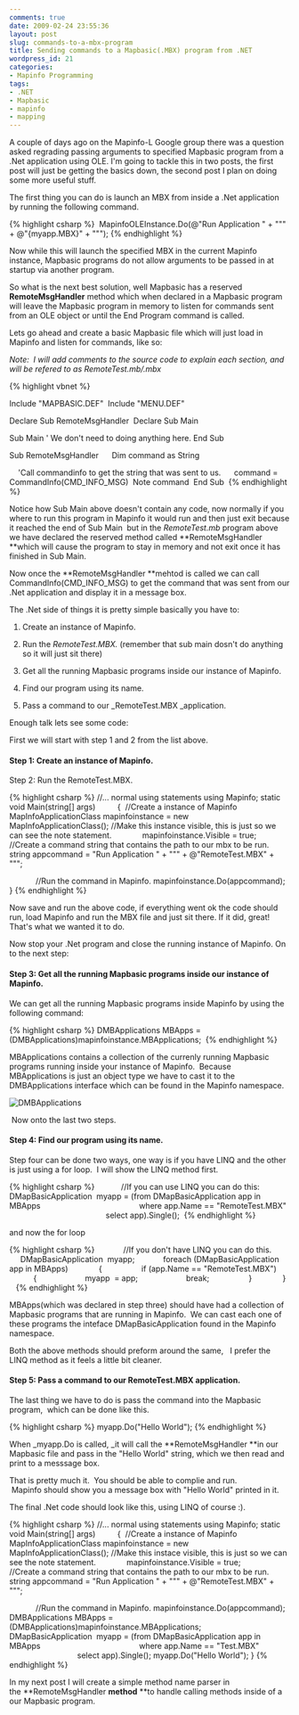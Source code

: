 ```yaml
---
comments: true
date: 2009-02-24 23:55:36
layout: post
slug: commands-to-a-mbx-program
title: Sending commands to a Mapbasic(.MBX) program from .NET
wordpress_id: 21
categories:
- Mapinfo Programming
tags:
- .NET
- Mapbasic
- mapinfo
- mapping
---
```


A couple of days ago on the Mapinfo-L Google group there was a question asked regrading passing arguments to specified Mapbasic program from a .Net application using OLE.
I'm going to tackle this in two posts, the first post will just be getting the basics down, the second post I plan on doing some more useful stuff.

The first thing you can do is launch an MBX from inside a .Net application by running the following command.

{% highlight csharp %}
    MapinfoOLEInstance.Do(@"Run Application " + "\"" + @"{myapp.MBX}" + "\"");
{% endhighlight %}

Now while this will launch the specified MBX in the current Mapinfo instance, Mapbasic programs do not allow arguments to be passed in at startup via another
program.  

So what is the next best solution, well Mapbasic has a reserved **RemoteMsgHandler** method which when declared in a Mapbasic program will leave the Mapbasic program in memory to listen for commands sent from an OLE object or until the End Program command is called.  

Lets go ahead and create a basic Mapbasic file which will just load in Mapinfo and listen for commands, like so:

_Note:  I will add comments to the source code to explain each section, and will be refered to as RemoteTest.mb/.mbx_

{% highlight vbnet %}

Include "MAPBASIC.DEF" 
Include "MENU.DEF" 

Declare Sub RemoteMsgHandler 
Declare Sub Main 

Sub Main
    ' We don't need to doing anything here.
End Sub  

Sub RemoteMsgHandler 
    Dim command as String 

    'Call commandinfo to get the string that was sent to us. 
    command = CommandInfo(CMD_INFO_MSG) 
    Note command 
End Sub 
{% endhighlight %}

Notice how Sub Main above doesn't contain any code, now normally if you where to run this program in Mapinfo
it would run and then just exit because it reached the end of Sub Main 
but in the _RemoteTest.mb_ program above we have declared the reserved method called **RemoteMsgHandler **which will cause the program to stay in memory and not exit once it has finished in Sub Main. 

Now once the **RemoteMsgHandler **mehtod is called we can call CommandInfo(CMD_INFO_MSG) to get the command that was sent from our .Net application and display it in a message box.

The .Net side of things it is pretty simple basically you have to:



	
  1. Create an instance of Mapinfo.

	
  2. Run the _RemoteTest.MBX._ (remember that sub main dosn't do anything so it will just sit there)

	
  3. Get all the running Mapbasic programs inside our instance of Mapinfo.

	
  4. Find our program using its name.

	
  5. Pass a command to our _RemoteTest.MBX _application.


Enough talk lets see some code:

First we will start with step 1 and 2 from the list above.


#### Step 1: Create an instance of Mapinfo.
Step 2: Run the RemoteTest.MBX.


{% highlight csharp %}
        //... normal using statements
        using Mapinfo;
        static void Main(string[] args) 
        { 
            //Create a instance of Mapinfo
            MapInfoApplicationClass mapinfoinstance = new MapInfoApplicationClass();
            //Make this instance visible, this is just so we can see the note statement. 
            mapinfoinstance.Visible = true; 
            //Create a command string that contains the path to our mbx to be run.
            string appcommand = "Run Application " + "\"" + @"RemoteTest.MBX" + "\""; 

            //Run the command in Mapinfo.
            mapinfoinstance.Do(appcommand);
        }
{% endhighlight %}

Now save and run the above code, if everything went ok the code should run, load Mapinfo and run the MBX file and just sit there.
If it did, great! That's what we wanted it to do.

Now stop your .Net program and close the running instance of Mapinfo.
On to the next step:


#### Step 3: Get all the running Mapbasic programs inside our instance of Mapinfo.


We can get all the running Mapbasic programs inside Mapinfo by using the following command:

{% highlight csharp %}
     DMBApplications MBApps = (DMBApplications)mapinfoinstance.MBApplications; 
{% endhighlight %}

MBApplications contains a collection of the currenly running Mapbasic programs running inside your instance of
Mapinfo.  Because MBApplications is just an object type we have to cast it to the DMBApplications interface which can be found in the Mapinfo namespace.


![DMBApplications](http://woostuff.files.wordpress.com/2009/02/objects.png)



 Now onto the last two steps.


#### Step 4: Find our program using its name.


Step four can be done two ways, one way is if you have LINQ and the other is just using a for loop.  I will show the LINQ method first.

{% highlight csharp %}
             //If you can use LINQ you can do this:
             DMapBasicApplication  myapp = (from DMapBasicApplication app in MBApps
                                            where app.Name == "RemoteTest.MBX"
                                            select app).Single();
 {% endhighlight %}

and now the for loop

{% highlight csharp %}
            //If you don't have LINQ you can do this.
            DMapBasicApplication  myapp;
            foreach (DMapBasicApplication app in MBApps) 
            { 
                if (app.Name == "RemoteTest.MBX") 
                { 
                    myapp  = app; 
                    break; 
                } 
            }  
 {% endhighlight %}

MBApps(which was declared in step three) should have had a collection of Mapbasic programs that are running in Mapinfo.  We can cast each one of these programs the inteface DMapBasicApplication found in the Mapinfo namespace. 

Both the above methods should preform around the same,   I prefer the LINQ method as it feels a little bit cleaner.


#### Step 5: Pass a command to our RemoteTest.MBX application.


The last thing we have to do is pass the command into the Mapbasic program,  which can be done like this.

{% highlight csharp %}
myapp.Do("Hello World");
{% endhighlight %}

When _myapp.Do is called, _it will call the **RemoteMsgHandler **in our Mapbasic file and pass in the "Hello World" string, which we then read and print to a messsage box.

That is pretty much it.  You should be able to complie and run.  Mapinfo should show you a message box with "Hello World" printed in it.

The final .Net code should look like this, using LINQ of course :).

{% highlight csharp %}
        //... normal using statements
        using Mapinfo;
        static void Main(string[] args) 
        { 
            //Create a instance of Mapinfo
            MapInfoApplicationClass mapinfoinstance = new MapInfoApplicationClass();
            //Make this instace visible, this is just so we can see the note statement. 
            mapinfoinstance.Visible = true; 
            //Create a command string that contains the path to our mbx to be run.
            string appcommand = "Run Application " + "\"" + @"RemoteTest.MBX" + "\""; 

            //Run the command in Mapinfo.
            mapinfoinstance.Do(appcommand);
            DMBApplications MBApps = (DMBApplications)mapinfoinstance.MBApplications; 
            DMapBasicApplication  myapp = (from DMapBasicApplication app in MBApps
                                            where app.Name == "Test.MBX"
                                            select app).Single();
            myapp.Do("Hello World");
        }
{% endhighlight %}

In my next post I will create a simple method name parser in the **RemoteMsgHandler **method** **to handle calling methods inside of a our Mapbasic program.
